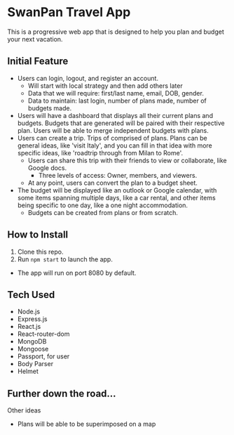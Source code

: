 # SwanPan Travel App
This is a progressive web app that is designed to help you plan and budget your next vacation.

## Initial Feature
- Users can login, logout, and register an account.
  - Will start with local strategy and then add others later
  - Data that we will require: first/last name, email, DOB, gender.
  - Data to maintain: last login, number of plans made, number of budgets made.
- Users will have a dashboard that displays all their current plans and budgets. Budgets that are generated will be paired with their respective plan. Users will be able to merge independent budgets with plans.
- Users can create a trip. Trips of comprised of plans. Plans can be general ideas, like 'visit Italy', and you can fill in that idea with more specific ideas, like 'roadtrip through from Milan to Rome'.
  - Users can share this trip with their friends to view or collaborate, like Google docs.
    - Three levels of access: Owner, members, and viewers.
  - At any point, users can convert the plan to a budget sheet.
- The budget will be displayed like an outlook or Google calendar, with some items spanning multiple days, like a car rental, and other items being specific to one day, like a one night accommodation.
  - Budgets can be created from plans or from scratch.



## How to Install
1. Clone this repo.
2. Run `npm start` to launch the app.
  - The app will run on port 8080 by default.

## Tech Used
- Node.js
- Express.js
- React.js
- React-router-dom
- MongoDB
- Mongoose
- Passport, for user
- Body Parser
- Helmet

## Further down the road...
Other ideas
- Plans will be able to be superimposed on a map